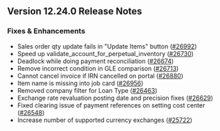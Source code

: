 ## Version 12.24.0 Release Notes

### Fixes & Enhancements
- Sales order qty update fails in "Update Items" button ([#26992](https://github.com/frappe/erpnext/pull/26992))
- Speed up validate_account_for_perpetual_inventory ([#26730](https://github.com/frappe/erpnext/pull/26730))
- Deadlock while doing payment reconciliation ([#26674](https://github.com/frappe/erpnext/pull/26674))
- Remove incorrect condition in GLE comparison ([#26713](https://github.com/frappe/erpnext/pull/26713))
- Cannot cancel invoice if IRN cancelled on portal ([#26880](https://github.com/frappe/erpnext/pull/26880))
- Item name is missing into job card ([#26956](https://github.com/frappe/erpnext/pull/26956))
- Removed company filter for Loan Type ([#26463](https://github.com/frappe/erpnext/pull/26463))
- Exchange rate revaluation posting date and precision fixes ([#26629](https://github.com/frappe/erpnext/pull/26629))
- Fixed clearing issue of payment references on setting cost center ([#26548](https://github.com/frappe/erpnext/pull/26548))
- Increase number of supported currency exchanges ([#25722](https://github.com/frappe/erpnext/pull/25722))
